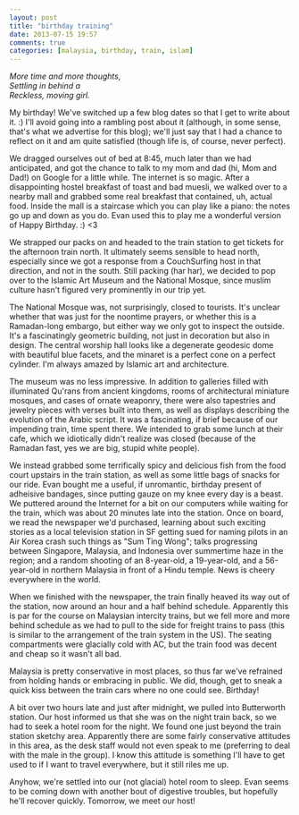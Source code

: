 ```yaml
---
layout: post
title: "birthday training"
date: 2013-07-15 19:57
comments: true
categories: [malaysia, birthday, train, islam]
---
```


<em>More time and more thoughts,<br/>
Settling in behind a<br/>
Reckless, moving girl.</em>

My birthday!  We've switched up a few blog dates so that I get to write about it.  :)  I'll avoid going into a rambling post about it (although, in some sense, that's what we advertise for this blog); we'll just say that I had a chance to reflect on it and am quite satisfied (though life is, of course, never perfect).

We dragged ourselves out of bed at 8:45, much later than we had anticipated, and got the chance to talk to my mom and dad (hi, Mom and Dad!) on Google for a little while.  The internet is so magic.  After a disappointing hostel breakfast of toast and bad muesli, we walked over to a nearby mall and grabbed some real breakfast that contained, uh, actual food.  Inside the mall is a staircase which you can play like a piano: the notes go up and down as you do.  Evan used this to play me a wonderful version of Happy Birthday.  :)  <3

We strapped our packs on and headed to the train station to get tickets for the afternoon train north.  It ultimately seems sensible to head north, especially since we got a response from a CouchSurfing host in that direction, and not in the south.  Still packing (har har), we decided to pop over to the Islamic Art Museum and the National Mosque, since muslim culture hasn't figured very prominently in our trip yet.

The National Mosque was, not surprisingly, closed to tourists.  It's unclear whether that was just for the noontime prayers, or whether this is a Ramadan-long embargo, but either way we only got to inspect the outside.  It's a fascinatingly geometric building, not just in decoration but also in design.  The central worship hall looks like a degenerate geodesic dome with beautiful blue facets, and the minaret is a perfect cone on a perfect cylinder.  I'm always amazed by Islamic art and architecture.

The museum was no less impressive.  In addition to galleries filled with illuminated Qu'rans from ancient kingdoms, rooms of architectural miniature mosques, and cases of ornate weaponry, there were also tapestries and jewelry pieces with verses built into them, as well as displays describing the evolution of the Arabic script.  It was a fascinating, if brief because of our impending train, time spent there.  We intended to grab some lunch at their cafe, which we idiotically didn't realize was closed (because of the Ramadan fast, yes we are big, stupid white people).

We instead grabbed some terrifically spicy and delicious fish from the food court upstairs in the train station, as well as some little bags of snacks for our ride.  Evan bought me a useful, if unromantic, birthday present of adheisive bandages, since putting gauze on my knee every day is a beast.  We puttered around the Internet for a bit on our computers while waiting for the train, which was about 20 minutes late into the station.  Once on board, we read the newspaper we'd purchased, learning about such exciting stories as a local television station in SF getting sued for naming pilots in an Air Korea crash such things as "Sum Ting Wong"; talks progressing between Singapore, Malaysia, and Indonesia over summertime haze in the region; and a random shooting of an 8-year-old, a 19-year-old, and a 56-year-old in northern Malaysia in front of a Hindu temple.  News is cheery everywhere in the world.

When we finished with the newspaper, the train finally heaved its way out of the station, now around an hour and a half behind schedule.  Apparently this is par for the course on Malaysian intercity trains, but we fell more and more behind schedule as we had to pull to the side for freight trains to pass (this is similar to the arrangement of the train system in the US).  The seating compartments were glacially cold with AC, but the train food was decent and cheap so it wasn't all bad.

Malaysia is pretty conservative in most places, so thus far we've refrained from holding hands or embracing in public.  We did, though, get to sneak a quick kiss between the train cars where no one could see.  Birthday!

A bit over two hours late and just after midnight, we pulled into Butterworth station.  Our host informed us that she was on the night train back, so we had to seek a hotel room for the night.  We found one just beyond the train station sketchy area.  Apparently there are some fairly conservative attitudes in this area, as the desk staff would not even speak to me (preferring to deal with the male in the group).  I know this attitude is something I'll have to get used to if I want to travel everywhere, but it still riles me up.

Anyhow, we're settled into our (not glacial) hotel room to sleep.  Evan seems to be coming down with another bout of digestive troubles, but hopefully he'll recover quickly.  Tomorrow, we meet our host!
